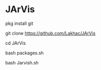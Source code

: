 # JArVis
pkg install git

git clone https://github.com/Lakhac/JArVis

cd JArVis

bash packages.sh


bash Jarvish.sh




